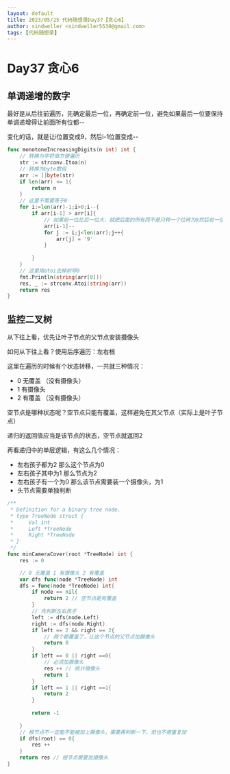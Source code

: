 ```yaml
---
layout: default
title: 2023/05/25 代码随想录Day37【贪心6】
author: sindweller <sindweller5530@gmail.com>
tags: [代码随想录]
---
```


# Day37 贪心6

## 单调递增的数字

最好是从后往前遍历，先确定最后一位，再确定前一位，避免如果最后一位要保持单调递增得让前面所有位都--

变化的话，就是让i位置变成9，然后i-1位置变成--

```go
func monotoneIncreasingDigits(n int) int {
    // 转换为字符串方便遍历
    str := strconv.Itoa(n)
    // 转换为byte数组
    arr := []byte(str)
    if len(arr) <= 1{
        return n
    }
    // 这里不需要等于0
    for i:=len(arr)-1;i>0;i--{
        if arr[i-1] > arr[i]{
            // 如果前一位比后一位大，就把后面的所有而不是只转一个位转为9然后前一位--
            arr[i-1]--
            for j := i;j<len(arr);j++{
                arr[j] = '9'
            }
            
        }
    }
    // 这里用atoi去掉前导0
    fmt.Println(string(arr[0]))
    res, _ := strconv.Atoi(string(arr))
    return res
}
```

## 监控二叉树

从下往上看，优先让叶子节点的父节点安装摄像头

如何从下往上看？使用后序遍历：左右根

这里在遍历的时候有个状态转移，一共就三种情况：

- 0 无覆盖 （没有摄像头）
- 1 有摄像头
- 2 有覆盖 （没有摄像头）

空节点是哪种状态呢？空节点只能有覆盖，这样避免在其父节点（实际上是叶子节点）

递归的返回值应当是该节点的状态，空节点就返回2

再看递归中的单层逻辑，有这么几个情况：

- 左右孩子都为2 那么这个节点为0
- 左右孩子其中为1 那么节点为2
- 左右孩子有一个为0 那么该节点需要装一个摄像头，为1
- 头节点需要单独判断

```go
/**
 * Definition for a binary tree node.
 * type TreeNode struct {
 *     Val int
 *     Left *TreeNode
 *     Right *TreeNode
 * }
 */
func minCameraCover(root *TreeNode) int {
    res := 0

    // 0 无覆盖 1 有摄像头 2 有覆盖
    var dfs func(node *TreeNode) int
    dfs = func(node *TreeNode) int{
        if node == nil{
            return 2 // 空节点是有覆盖
        }
        // 先判断左右孩子
        left := dfs(node.Left)
        right := dfs(node.Right)
        if left == 2 && right == 2{
            // 两个都覆盖了，让这个节点的父节点加摄像头
            return 0
        }
        if left == 0 || right ==0{
            // 必须加摄像头
            res ++ // 统计摄像头
            return 1
        }
        if left == 1 || right ==1{
            return 2
        }
        
        return -1
        
    }
    // 根节点不一定能不能被加上摄像头，需要再判断一下，但也不用重复加
    if dfs(root) == 0{
        res ++
    }
    return res // 根节点需要加摄像头
}
```